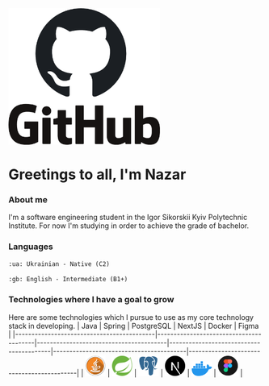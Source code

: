 
<img src="./git_hub_logo.png" alt="Logo" width="300">

# Greetings to all, I'm Nazar

### About me
I'm a software engineering student in the Igor Sikorskii Kyiv Polytechnic Institute. For now I'm studying in order to achieve the grade of bachelor.

### Languages
```
:ua: Ukrainian - Native (C2)
```
```
:gb: English - Intermediate (B1+)
```


### Technologies where I have a goal to grow
Here are some technologies which I pursue to use as my core technology stack in developing.
| Java                                      | Spring                                  | PostgreSQL                             | NextJS                                  | Docker                                  | Figma                                      |
|-------------------------------------------|----------------------------------------|----------------------------------------|-----------------------------------------|-----------------------------------------|-------------------------------------------|
| <img src="./java-icon.png" alt="Java" width="40" /> | <img src="./spring-icon.png" alt="Spring" width="40" /> | <img src="./postgre-sql-icon.png" alt="PostgreSQL" width="40" /> | <img src="./next-js-icon.png" alt="NextJS" width="40" /> | <img src="./docker-icon.png" alt="Docker" width="40" /> | <img src="./figma-icon.png" alt="Figma" width="40" /> |